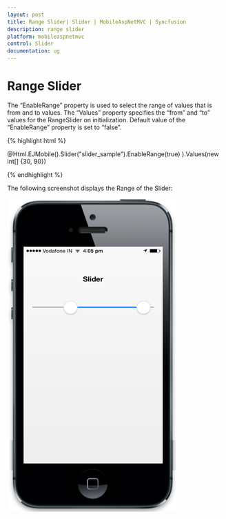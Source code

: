 ```yaml
---
layout: post
title: Range Slider| Slider | MobileAspNetMVC | Syncfusion
description: range slider
platform: mobileaspnetmvc
control: Slider
documentation: ug
---
```


# Range Slider

The “EnableRange” property is used to select the range of values that is from and to values. The “Values” property specifies the “from” and “to” values for the RangeSlider on initialization. Default value of the “EnableRange” property is set to “false”.

{% highlight html %}

@Html.EJMobile().Slider("slider_sample").EnableRange(true) ).Values(new int[] {30, 90})

{% endhighlight %}

The following screenshot displays the Range of the Slider:

![](Range-Slider_images/Range-Slider_img1.png)



